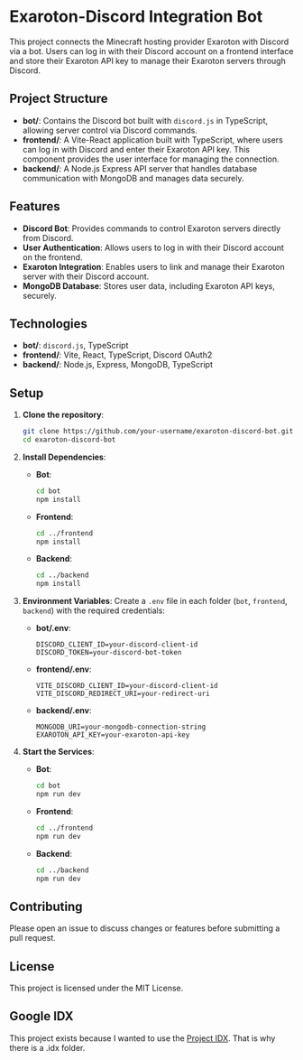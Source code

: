 # Exaroton-Discord Integration Bot

This project connects the Minecraft hosting provider Exaroton with Discord via a bot. Users can log in with their Discord account on a frontend interface and store their Exaroton API key to manage their Exaroton servers through Discord.

## Project Structure

- **bot/**: Contains the Discord bot built with `discord.js` in TypeScript, allowing server control via Discord commands.
- **frontend/**: A Vite-React application built with TypeScript, where users can log in with Discord and enter their Exaroton API key. This component provides the user interface for managing the connection.
- **backend/**: A Node.js Express API server that handles database communication with MongoDB and manages data securely.

## Features

- **Discord Bot**: Provides commands to control Exaroton servers directly from Discord.
- **User Authentication**: Allows users to log in with their Discord account on the frontend.
- **Exaroton Integration**: Enables users to link and manage their Exaroton server with their Discord account.
- **MongoDB Database**: Stores user data, including Exaroton API keys, securely.

## Technologies

- **bot/**: `discord.js`, TypeScript
- **frontend/**: Vite, React, TypeScript, Discord OAuth2
- **backend/**: Node.js, Express, MongoDB, TypeScript

## Setup

1. **Clone the repository**:

    ```bash
    git clone https://github.com/your-username/exaroton-discord-bot.git
    cd exaroton-discord-bot
    ```

2. **Install Dependencies**:
    - **Bot**:

      ```bash
      cd bot
      npm install
      ```

    - **Frontend**:

      ```bash
      cd ../frontend
      npm install
      ```

    - **Backend**:

      ```bash
      cd ../backend
      npm install
      ```

3. **Environment Variables**:
   Create a `.env` file in each folder (`bot`, `frontend`, `backend`) with the required credentials:

   - **bot/.env**:

     ```plaintext
     DISCORD_CLIENT_ID=your-discord-client-id
     DISCORD_TOKEN=your-discord-bot-token
     ```

   - **frontend/.env**:

     ```plaintext
     VITE_DISCORD_CLIENT_ID=your-discord-client-id
     VITE_DISCORD_REDIRECT_URI=your-redirect-uri
     
     ```

   - **backend/.env**:

     ```plaintext
     MONGODB_URI=your-mongodb-connection-string
     EXAROTON_API_KEY=your-exaroton-api-key
     ```

4. **Start the Services**:
    - **Bot**:

      ```bash
      cd bot
      npm run dev
      ```

    - **Frontend**:

      ```bash
      cd ../frontend
      npm run dev
      ```

    - **Backend**:

      ```bash
      cd ../backend
      npm run dev
      ```

## Contributing

Please open an issue to discuss changes or features before submitting a pull request.

## License

This project is licensed under the MIT License.

## Google IDX

This project exists because I wanted to use the [Project IDX](<https://idx.google.com>). That is why there is a .idx folder.
